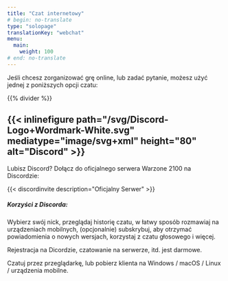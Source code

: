 ```yaml
---
title: "Czat internetowy"
# begin: no-translate
type: "solopage"
translationKey: "webchat"
menu:
  main:
    weight: 100
# end: no-translate
---
```


Jeśli chcesz zorganizować grę online, lub zadać pytanie, możesz użyć jednej z poniższych opcji czatu:

{{% divider %}}

## {{< inlinefigure path="/svg/Discord-Logo+Wordmark-White.svg" mediatype="image/svg+xml" height="80" alt="Discord" >}}

Lubisz Discord? Dołącz do oficjalnego serwera Warzone 2100 na Discordzie:

{{< discordinvite description="Oficjalny Serwer" >}}

##### Korzyści z Discorda:

Wybierz swój nick, przeglądaj historię czatu, w łatwy sposób rozmawiaj na urządzeniach mobilnych, (opcjonalnie) subskrybuj, aby otrzymać powiadomienia o nowych wersjach, korzystaj z czatu głosowego i więcej.

Rejestracja na Dicordzie, czatowanie na serwerze, itd. jest darmowe.

Czatuj przez przeglądarkę, lub pobierz klienta na Windows / macOS / Linux / urządzenia mobilne.
